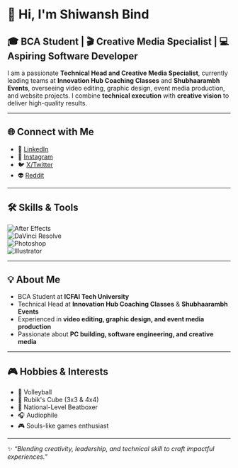 # 👋 Hi, I'm Shiwansh Bind

## 🎓 BCA Student | 🎬 Creative Media Specialist | 💻 Aspiring Software Developer

I am a passionate **Technical Head and Creative Media Specialist**, currently leading teams at **Innovation Hub Coaching Classes** and **Shubhaarambh Events**, overseeing video editing, graphic design, event media production, and website projects. I combine **technical execution** with **creative vision** to deliver high-quality results.

---

## 🌐 Connect with Me

- 💼 [LinkedIn](https://www.linkedin.com/in/shiwansh-bind-aa5983382/)  
- 📸 [Instagram](https://www.instagram.com/pwfplayz_)  
- 🐦 [X/Twitter](https://x.com/shiwansh_bind)  
- 👽 [Reddit](https://www.reddit.com/user/shibbu_pwf_dev)  

---

## 🛠️ Skills & Tools

![After Effects](https://img.shields.io/badge/After%20Effects-9999FF?style=for-the-badge&logo=adobeaftereffects&logoColor=white)  
![DaVinci Resolve](https://img.shields.io/badge/DaVinci%20Resolve-1A1A1A?style=for-the-badge&logo=blackberry&logoColor=white)  
![Photoshop](https://img.shields.io/badge/Photoshop-31A8FF?style=for-the-badge&logo=adobephotoshop&logoColor=white)  
![Illustrator](https://img.shields.io/badge/Illustrator-FF9A00?style=for-the-badge&logo=adobeillustrator&logoColor=white)  

---

## 💡 About Me

- BCA Student at **ICFAI Tech University**  
- Technical Head at **Innovation Hub Coaching Classes** & **Shubhaarambh Events**  
- Experienced in **video editing, graphic design, and event media production**  
- Passionate about **PC building, software engineering, and creative media**  

---

## 🎮 Hobbies & Interests

- 🏐 Volleyball  
- 🧩 Rubik's Cube (3x3 & 4x4)  
- 🎤 National-Level Beatboxer  
- 🎧 Audiophile  
- 🎮 Souls-like games enthusiast  

---

✨ *“Blending creativity, leadership, and technical skill to craft impactful experiences.”*
